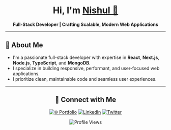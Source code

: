 <h1 align="center">Hi, I'm <a href="https://nishuldhakar.com/" target="_blank">Nishul 👋</a></h1>

<p align="center">
  <strong>Full-Stack Developer | Crafting Scalable, Modern Web Applications</strong>
</p>

---

## 🚀 About Me

- I'm a passionate full-stack developer with expertise in **React**, **Next.js**, **Node.js**, **TypeScript**, and **MongoDB**.
- I specialize in building responsive, performant, and user-focused web applications.
- I prioritize clean, maintainable code and seamless user experiences.

---

<div align="center">

## 🤝 Connect with Me

[![🌐 Portfolio](https://img.shields.io/badge/🌐_Portfolio-36BCF7?style=for-the-badge&logoColor=white&labelColor=1F222E)](https://nishuldhakar.com)
[![LinkedIn](https://img.shields.io/badge/LinkedIn-0A66C2?style=for-the-badge&logo=linkedin&logoColor=white&labelColor=1F222E)](https://linkedin.com/in/nishul-dhakar)
[![Twitter](https://img.shields.io/badge/X-000000?style=for-the-badge&logo=x&logoColor=white&labelColor=1F222E)](https://x.com/nishuldhakar)

<img src="https://komarev.com/ghpvc/?username=NishulDhakar&style=for-the-badge&color=36BCF7&labelColor=1F222E" alt="Profile Views" />

</div>
